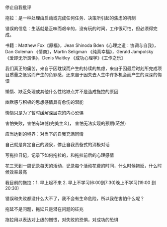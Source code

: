 停止自我批评

拖拉：是一种处理由启动或完成任何任务、决策所引起的焦虑的机制

错误的信息：生活就是乏味而艰辛的，没有玩的时间，工作很可怕，但必须得完成。

书籍：Matthew Fox《原福》，Jean Shinoda Bden《心理之道：协调与自我》，Dan Goleman 《情商》，Martin Seligman 《纯真幸福》，Gerald Jampolsky 《爱即无所畏惧》，Denis Waitley 《成功心理学》《工作之乐》

我们真正的痛苦，来自于因耽误而产生的持续的焦虑，来自于因最后时刻所完成项目质量之低劣而产生的负罪感，还来自于因失去人生中许多机会而产生的深深的悔恨

懒惰、缺乏条理或其他什么性格缺点并不是造成拖拉的原因

幽默感与积极的思想感情具有愈伤的潜能

懒惰只是为了暂时缓解深层次的内心恐惧

害怕失败，害怕有缺憾(完美主义)， 害怕无法实现的预期(茫然)

应当达到的境界：对当下的自我充满同情

自己就是肯定自己的源泉，停止自我责备式的消极对话

写拖拉日记，记录下如何拖拉的，和拖拉前后的心理感情

花三天到一周记录每天的活动，记录每个活动花费的时间，什么时候拖延，什么时候效率最高

我目前的拖拉：1. 早上起不来 2. 早上不学习(6:00到7:30)晚上不学习(19:00 到 20:30)

错误和失败都没什么大不了，我不会有生命危险，所以我在害怕什么呢？

拖延不是问题，拖延只是潜在问题的征兆

拖拉用以表达对上级的憎恨，对失败的恐惧，对成功的恐惧
